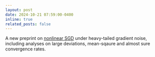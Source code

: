 ```yaml
---
layout: post
date: 2024-10-21 07:59:00-0400
inline: true
related_posts: false
---
```


A new preprint on [nonlinear SGD](https://arxiv.org/abs/2410.15637) under heavy-tailed gradient noise, including analyses on large deviations, mean-sqaure and almost sure convergence rates.
